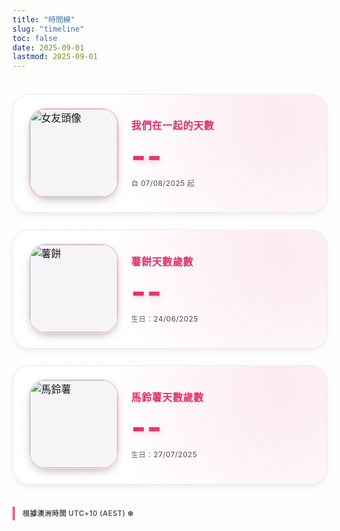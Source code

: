 ```yaml
---
title: "時間線"
slug: "timeline"
toc: false
date: 2025-09-01
lastmod: 2025-09-01
---
```

<div class="days-page">
  <div class="days-stack">
    <div class="d-card d-couple">
      <div class="d-media">
        <img class="avatar timeline-img" alt="女友頭像" src="/images/timeline/f-avatar.webp">
      </div>
      <div class="d-body">
        <h3 data-i18n="coupleTitle">我們在一起的天數</h3>
        <p class="d-num" id="togetherDays">--</p>
        <p class="d-meta" data-i18n="since">自 07/08/2025 起</p>
      </div>
    </div>
    <div class="d-card d-pet">
      <div class="d-media">
        <img class="pet-img timeline-img" alt="薯餅" src="/images/timeline/hashbrown.webp">
      </div>
      <div class="d-body">
        <h3 data-i18n="hashTitle">薯餅天數歲數</h3>
        <p class="d-num" id="hashDays">--</p>
        <p class="d-meta" data-i18n="hashSince">生日：24/06/2025</p>
      </div>
    </div>
    <div class="d-card d-pet">
      <div class="d-media">
        <img class="pet-img timeline-img" alt="馬鈴薯" src="/images/timeline/potato.webp">
      </div>
      <div class="d-body">
        <h3 data-i18n="potatoTitle">馬鈴薯天數歲數</h3>
        <p class="d-num" id="potatoDays">--</p>
        <p class="d-meta" data-i18n="potatoSince">生日：27/07/2025</p>
      </div>
    </div>
  </div>
  <div class="tz-line">
    <span class="tz-note" data-i18n="tzNote">根據澳洲時間 UTC+10 (AEST) ❄️</span>
  </div>
</div>

<style>
/* === Timeline 新版單欄設計（覆蓋舊樣式） === */
.days-page{
  max-width:880px;
  margin:0 auto;
  padding:1.4rem 0 3rem;
  font-size:1rem;
  line-height:1.6;
}
.days-stack{
  display:flex;
  flex-direction:column;
  gap:1.65rem;
}
.d-card{
  position:relative;
  display:flex;
  gap:1.25rem;
  padding:1.35rem 1.55rem 1.45rem;
  border:1px solid rgba(0,0,0,.08);
  background:linear-gradient(145deg,rgba(255,255,255,.92),rgba(255,255,255,.82));
  backdrop-filter:blur(8px);
  border-radius:26px;
  align-items:center;
  overflow:hidden;
  box-shadow:0 4px 14px -6px rgba(0,0,0,.15);
  transition:box-shadow .35s,border-color .35s,transform .3s,background .35s;
}
body.dark .d-card{
  border-color:rgba(255,255,255,.14);
  background:linear-gradient(145deg,rgba(50,50,54,.92),rgba(42,42,46,.86));
  box-shadow:0 6px 22px -10px rgba(0,0,0,.55);
}
.d-card::after{
  content:"";
  position:absolute;
  inset:0;
  background:radial-gradient(circle at 85% 18%,rgba(225,48,108,.12),transparent 60%);
  opacity:.85;
  pointer-events:none;
}
body.dark .d-card::after{
  background:radial-gradient(circle at 82% 20%,rgba(225,48,108,.25),transparent 60%);
  opacity:.55;
}
.d-card:hover{
  transform:translateY(-6px);
  border-color:var(--hb-active,#e1306c);
  box-shadow:0 12px 34px -12px rgba(0,0,0,.38);
}
body.dark .d-card:hover{
  box-shadow:0 18px 42px -18px rgba(0,0,0,.75);
}
.d-media{
  flex:0 0 auto;
  width:140px;
  height:140px;
  border-radius:28px;
  overflow:hidden;
  position:relative;
  box-shadow:0 6px 18px -8px rgba(0,0,0,.45);
  background:#f5f5f7;
  display:flex;
}
body.dark .d-media{background:#2b2d31;box-shadow:0 8px 24px -10px rgba(0,0,0,.7);}
.d-media img{
  width:100%;
  height:100%;
  object-fit:cover;
  display:block;
  filter:saturate(1.05) contrast(1.03);
  transition:transform .55s;
}
.d-card:hover .d-media img{
  transform:scale(1.06);
}
.d-body{
  flex:1 1 auto;
  min-width:0;
  position:relative;
  z-index:2;
}
.d-body h3{
  margin:.15rem 0 .55rem;
  font-size:1rem;
  font-weight:600;
  letter-spacing:.6px;
  color:var(--hb-active,#e1306c);
}
body.dark .d-body h3{color:#ff86b3;}
.d-num{
  margin:0 0 .5rem;
  font-size:3.15rem;
  line-height:1.05;
  letter-spacing:1.5px;
  font-weight:800;
  background:linear-gradient(90deg,var(--hb-active,#e1306c),#ff8ab4);
  -webkit-background-clip:text;
  color:transparent;
  text-shadow:0 2px 10px rgba(225,48,108,.25);
}
body.dark .d-num{
  background:linear-gradient(90deg,#ff84b0,#ffa3c7);
  -webkit-background-clip:text;
  text-shadow:0 4px 18px rgba(225,48,108,.35);
}
.d-meta{
  margin:0;
  font-size:.72rem;
  letter-spacing:.5px;
  opacity:.68;
  font-weight:500;
}
body.dark .d-meta{opacity:.75;}
/* 特殊類型差異（可後續擴充） */
.d-couple .d-media{border:2px solid rgba(225,48,108,.25);}
.d-pet .d-media{border:2px solid rgba(225,48,108,.18);}
body.dark .d-couple .d-media{border-color:rgba(225,48,108,.45);}
body.dark .d-pet .d-media{border-color:rgba(225,48,108,.35);}

/* 時區標註 */
.tz-line{
  margin:2.2rem 0 0;
  display:flex;
  justify-content:flex-start;
}
.tz-note{
  font-size:.7rem;
  letter-spacing:.55px;
  padding:.25rem 0 .25rem .75rem;
  border-left:4px solid var(--hb-active,#e1306c);
  opacity:.75;
  background:none!important;
  font-weight:600;
  line-height:1.25;
}
body.dark .tz-note{opacity:.85;}

/* 行動裝置調整 */
@media (max-width:820px){
  .d-card{
    flex-direction:row;
    padding:1.15rem 1.25rem 1.25rem;
  }
  .d-media{
    width:120px;
    height:120px;
    border-radius:22px;
  }
  .d-num{font-size:2.55rem;}
}
@media (max-width:560px){
  .d-card{
    flex-direction:column;
    align-items:flex-start;
    padding:1.05rem 1.05rem 1.2rem;
  }
  .d-media{
    width:110px;
    height:110px;
    border-radius:20px;
  }
  .d-body h3{font-size:.95rem;margin-top:.35rem;}
  .d-num{font-size:2.2rem;}
  .d-meta{font-size:.66rem;}
  .days-stack{gap:1.25rem;}
}

/* 動畫減弱 */
@media (prefers-reduced-motion:reduce){
  .d-card,.d-media img{transition:none!important;transform:none!important;}
}
</style>

<script>
/* 保留：雙語 + AEST 計算 */
(function(){
  const lang=(document.documentElement.lang||'').toLowerCase();
  const t={
    zh:{coupleTitle:'我們在一起的天數',since:'自 07/08/2025 起',hashTitle:'薯餅天數歲數',hashSince:'生日：24/06/2025',potatoTitle:'馬鈴薯天數歲數',potatoSince:'生日：27/07/2025',tzNote:'根據澳洲時間 UTC+10 (AEST) ❄️'},
    en:{coupleTitle:'Days Together',since:'Since 07/08/2025',hashTitle:'Hash Brown Age (days)',hashSince:'Birthday: 24/06/2025',potatoTitle:'Potato Age (days)',potatoSince:'Birthday: 27/07/2025',tzNote:'Based on Australia time UTC+10 (AEST) ❄️'}
  };
  const dict=lang.startsWith('zh')?t.zh:t.en;
  document.querySelectorAll('[data-i18n]').forEach(el=>{
    const k=el.getAttribute('data-i18n'); if(dict[k]) el.textContent=dict[k];
  });
  const TZ_OFFSET_H=10, MS_DAY=86400000;
  const parseDMY=s=>{const[a,b,c]=s.split('/').map(Number);return{d:a,m:b,y:c};};
  const makeAEST=(y,m,d)=>new Date(Date.UTC(y,m-1,d,10,0,0));
  const inclusiveDays=start=>{
    const {d,m,y}=parseDMY(start);
    const startDate=makeAEST(y,m,d);
    const nowAEST=new Date(Date.now()+TZ_OFFSET_H*3600*1000);
    const todayAEST=makeAEST(nowAEST.getUTCFullYear(),nowAEST.getUTCMonth()+1,nowAEST.getUTCDate());
    return Math.floor((todayAEST-startDate)/MS_DAY)+1;
  };
  const set=(id,date)=>{const el=document.getElementById(id); if(el) el.textContent=inclusiveDays(date).toLocaleString();};
  set('togetherDays','07/08/2025');
  set('hashDays','24/06/2025');
  set('potatoDays','27/07/2025');
})();
</script>
<!-- 圖片需位於 /static/images/timeline/ : f-avatar.webp, hashbrown.webp, potato.webp -->
